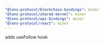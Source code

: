 ```yaml
---
"@lens-protocol/blockchain-bindings": minor
"@lens-protocol/shared-kernel": minor
"@lens-protocol/api-bindings": minor
"@lens-protocol/react": minor
---
```


adds useFollow hook

